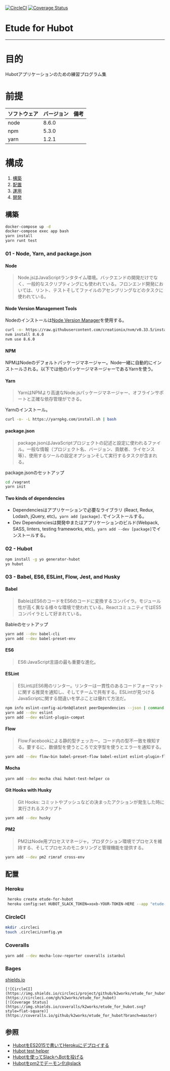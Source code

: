 [![CircleCI](https://img.shields.io/circleci/project/github/k2works/etude_for_hubot.svg)](https://circleci.com/gh/k2works/etude_for_hubot)
[![Coverage Status](https://coveralls.io/repos/github/k2works/etude_for_hubot/badge.svg?branch=master)](https://coveralls.io/github/k2works/etude_for_hubot?branch=master)

# Etude for Hubot
  
---
# 目的
  
Hubotアプリケーションのための練習プログラム集
  
# 前提
  
| ソフトウェア   | バージョン   | 備考        |
|:---------------|:-------------|:------------|
| node           |8.6.0    |             |
| npm            |5.3.0  |             |
| yarn           |1.2.1   |             |
  
  
# 構成
  
1. [構築](#構築 )
1. [配置](#配置 )
1. [運用](#運用 )
1. [開発](#開発 )
  
## 構築

```bash
docker-compose up -d
docker-compose exec app bash
yarn install
yarn runt test
```
  
### 01 - Node, Yarn, and package.json
  
#### Node
  
>   Node.jsはJavaScriptランタタイム環境。バックエンドの開発だけでなく、一般的なスクリプティングにも使われている。フロンエンド開発においては、リント、テストそしてファイルのアセンブリングなどのタスクに使われている。
  
#### Node Version Management Tools
  
Nodeのインストールは[Node Version Manager](https://github.com/creationix/nvm )を使用する。
```bash
curl -o- https://raw.githubusercontent.com/creationix/nvm/v0.33.5/install.sh | bash
nvm install 8.6.0
nvm use 8.6.0
```
  
#### NPM
  
NPMはNodeのデフォルトパッケージマネージャー。Node一緒に自動的にインストールされる。以下では他のパッケージマネージャーであるYarnを使う。
  
#### Yarn
  
> YarnはNPMより高速なNode.jsパッケージマネージャー、オフラインサポートと正確な依存管理ができる。
  
Yarnのインストール。
```bash
curl -o- -L https://yarnpkg.com/install.sh | bash
```
  
#### package.json
  
> package.jsonはJavaScriptプロジェクトの記述と設定に使われるファイル。一般な情報（プロジェクト名、バージョン、貢献者、ライセンス等）、使用するツールの設定オプションそして実行するタスクが含まれる。
  
package.jsonのセットアップ
````bash
cd /vagrant
yarn init
````
  
#### Two kinds of dependencies
  
+ Dependenciesはアプリケーションで必要なライブラリ (React, Redux, Lodash, jQuery, etc)。`yarn add [package].`でインストールする。
+ Dev Dependenciesは開発中またはアプリケーションのビルド(Webpack, SASS, linters, testing frameworks, etc)。`yarn add --dev [package]`でインストールする。
  
### 02 - Hubot
  
```bash
npm install -g yo generator-hubot
yo hubot
```
  
### 03 - Babel, ES6, ESLint, Flow, Jest, and Husky
  
#### Babel
  
> BableはES6のコードをES6のコードに変換するコンパイラ。モジュール性が高く異なる様々な環境で使われている。ReactコミュニティではES5コンパイラとして好まれている。
  
Bableのセットアップ
```bash
yarn add --dev babel-cli
yarn add --dev babel-preset-env
```
  
#### ES6
  
> ES6:JavaScript言語の最も重要な進化。
  
#### ESLint
  
> ESLintはES6用のリンター。リンターは一貫性のあるコードフォーマットに関する推奨を通知し、そしてチームで共有する。ESLintが見つけるJavaScriptに関する間違いを学ぶことは優れて方法だ。
  
```bash
npm info eslint-config-airbnb@latest peerDependencies --json | command sed 's/[\{\},]//g ; s/: /@/g' | xargs yarn add --dev eslint-config-airbnb@latest
yarn add --dev eslint
yarn add --dev eslint-plugin-compat
```
  
#### Flow
  
> Flow:Facebookによる静的型チェッカー。コード内の型不一致を検知する。要するに、数値型を使うところで文字型を使うとエラーを通知する。
  
```bash
yarn add --dev flow-bin babel-preset-flow babel-eslint eslint-plugin-flowtype
```
  
#### Mocha
    
```bash
yarn add --dev mocha chai hubot-test-helper co
```
  
#### Git Hooks with Husky
  
> Git Hooks: コミットやプッシュなどの決まったアクションが発生した時に実行されるスクリプト
  
```bash
yarn add --dev husky
```
  
#### PM2
  
> PM2はNode用プロセスマネージャ。プロダクション環境でプロセスを維持する、そしてプロセスのモニタリングと管理機能を提供する。
  
```bash
yarn add --dev pm2 rimraf cross-env
```

## 配置
### Heroku
  
```bash
 heroku create etude-for-hubot
 heroku config:set HUBOT_SLACK_TOKEN=xoxb-YOUR-TOKEN-HERE --app "etude-for-hubot" 
```

### CircleCI
  
```bash
mkdir .circleci
touch .circleci/config.ym
```
  
### Coveralls
  
```bash
yarn add --dev mocha-lcov-reporter coveralls istanbul
```
  
### Bages
  
[shields.io](http://shields.io/ )
  
```text
[![CircleCI](https://img.shields.io/circleci/project/github/k2works/etude_for_hubot.svg)](https://circleci.com/gh/k2works/etude_for_hubot)
[![Coverage Status](https://img.shields.io/coveralls/k2works/etude_for_hubot.svg?style=flat-square)](https://coveralls.io/github/k2works/etude_for_hubot?branch=master)
```
  

## 参照
+ [HubotをES2015で書いてHerokuにデプロイする](http://dackdive.hateblo.jp/entry/2016/07/13/210000)
+ [Hubot test helper](https://github.com/mtsmfm/hubot-test-helper)
+ [Hubotを使ってSlackへBotを投げる](https://qiita.com/shosho/items/057d7b67d1dd3a700554)
+ [Hubotをpm2でデーモン化@slack](https://qiita.com/ushio_s/items/cfc676dec1cedfe89f96)
